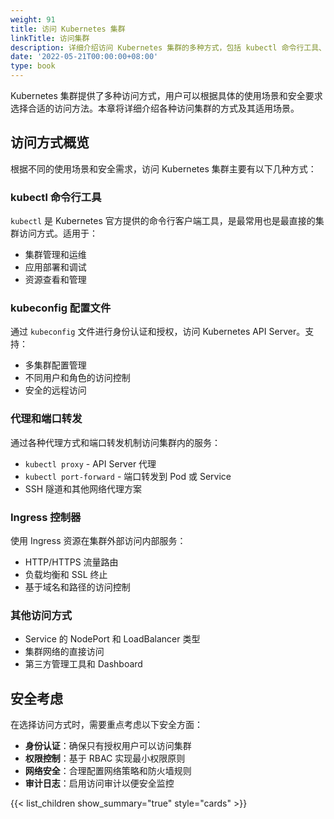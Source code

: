 ```yaml
---
weight: 91
title: 访问 Kubernetes 集群
linkTitle: 访问集群
description: 详细介绍访问 Kubernetes 集群的多种方式，包括 kubectl 命令行工具、kubeconfig 配置、代理转发、Ingress 控制器等方法，帮助用户选择合适的集群访问方案。
date: '2022-05-21T00:00:00+08:00'
type: book
---
```


Kubernetes 集群提供了多种访问方式，用户可以根据具体的使用场景和安全要求选择合适的访问方法。本章将详细介绍各种访问集群的方式及其适用场景。

## 访问方式概览

根据不同的使用场景和安全需求，访问 Kubernetes 集群主要有以下几种方式：

### kubectl 命令行工具

`kubectl` 是 Kubernetes 官方提供的命令行客户端工具，是最常用也是最直接的集群访问方式。适用于：

- 集群管理和运维
- 应用部署和调试
- 资源查看和管理

### kubeconfig 配置文件

通过 `kubeconfig` 文件进行身份认证和授权，访问 Kubernetes API Server。支持：

- 多集群配置管理
- 不同用户和角色的访问控制
- 安全的远程访问

### 代理和端口转发

通过各种代理方式和端口转发机制访问集群内的服务：

- `kubectl proxy` - API Server 代理
- `kubectl port-forward` - 端口转发到 Pod 或 Service
- SSH 隧道和其他网络代理方案

### Ingress 控制器

使用 Ingress 资源在集群外部访问内部服务：

- HTTP/HTTPS 流量路由
- 负载均衡和 SSL 终止
- 基于域名和路径的访问控制

### 其他访问方式

- Service 的 NodePort 和 LoadBalancer 类型
- 集群网络的直接访问
- 第三方管理工具和 Dashboard

## 安全考虑

在选择访问方式时，需要重点考虑以下安全方面：

- **身份认证**：确保只有授权用户可以访问集群
- **权限控制**：基于 RBAC 实现最小权限原则
- **网络安全**：合理配置网络策略和防火墙规则
- **审计日志**：启用访问审计以便安全监控

{{< list_children show_summary="true" style="cards" >}}
